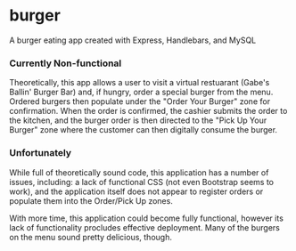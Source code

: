 # burger
A burger eating app created with Express, Handlebars, and MySQL

### Currently Non-functional
Theoretically, this app allows a user to visit a virtual restuarant (Gabe's Ballin' Burger Bar) and, if hungry, order a special burger from the menu. Ordered burgers then populate under the "Order Your Burger" zone for confirmation. When the order is confirmed, the cashier submits the order to the kitchen, and the burger order is then directed to the "Pick Up Your Burger" zone where the customer can then digitally consume the burger.

### Unfortunately
While full of theoretically sound code, this application has a number of issues, including: a lack of functional CSS (not even Bootstrap seems to work), and the application itself does not appear to register orders or populate them into the Order/Pick Up zones.

With more time, this application could become fully functional, however its lack of functionality procludes effective deployment. Many of the burgers on the menu sound pretty delicious, though.
